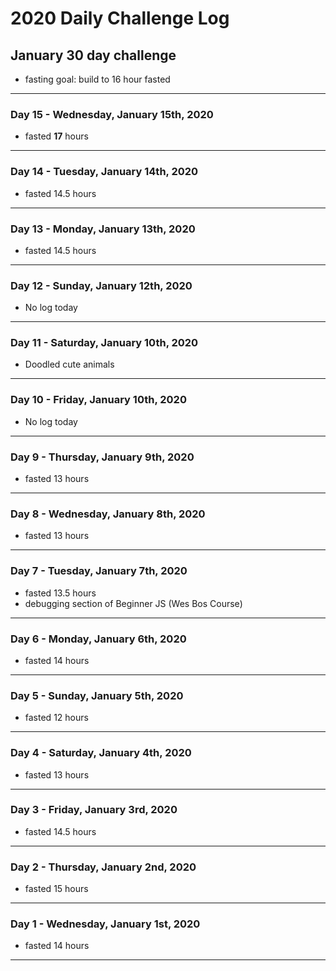 # 2020 Daily Challenge Log

## January 30 day challenge 

- fasting goal: build to 16 hour fasted

---

### Day 15 - Wednesday, January 15th, 2020

- fasted **17** hours

---

### Day 14 - Tuesday, January 14th, 2020

- fasted 14.5 hours

---

### Day 13 - Monday, January 13th, 2020

- fasted 14.5 hours

---

### Day 12 - Sunday, January 12th, 2020

- No log today

---

### Day 11 - Saturday, January 10th, 2020

- Doodled cute animals 

---

### Day 10 - Friday, January 10th, 2020

- No log today

---

### Day 9 - Thursday, January 9th, 2020

- fasted 13 hours

---

### Day 8 - Wednesday, January 8th, 2020

- fasted 13 hours

---

### Day 7 - Tuesday, January 7th, 2020

- fasted 13.5 hours
- debugging section of Beginner JS (Wes Bos Course)

---

### Day 6 - Monday, January 6th, 2020

- fasted 14 hours

---

### Day 5 - Sunday, January 5th, 2020

- fasted 12 hours

---

### Day 4 - Saturday, January 4th, 2020

- fasted 13 hours

---

### Day 3 - Friday, January 3rd, 2020

- fasted 14.5 hours

---

### Day 2 - Thursday, January 2nd, 2020

- fasted 15 hours

---

### Day 1 - Wednesday, January 1st, 2020

- fasted 14 hours

---

